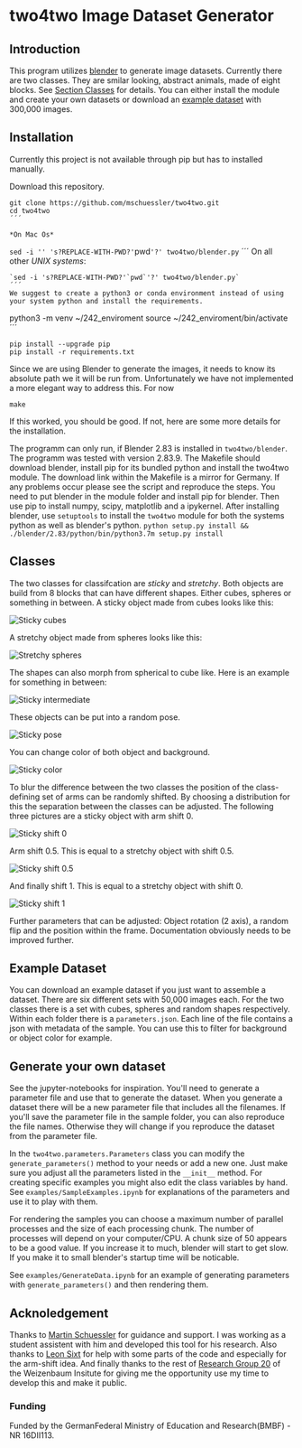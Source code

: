 # two4two Image Dataset Generator

## Introduction
This program utilizes [blender](https://www.blender.org/) to generate image datasets.
Currently there are two classes.
They are smilar looking, abstract animals, made of eight blocks.
See [Section Classes](#classes) for details.
You can either install the module and create your own datasets or download an [example dataset](#example-dataset) with 300,000 images.

## Installation
Currently this project is not available through pip but has to installed manually.

Download this repository.

```
git clone https://github.com/mschuessler/two4two.git
cd two4two
´´´

*On Mac Os*
```
`sed -i '' 's?REPLACE-WITH-PWD?'`pwd`'?' two4two/blender.py`
´´´
On all other *UNIX systems*:
```
`sed -i 's?REPLACE-WITH-PWD?'`pwd`'?' two4two/blender.py`
´´´
We suggest to create a python3 or conda environment instead of using your system python and install the requirements.
```
python3 -m venv ~/242_enviroment
source ~/242_enviroment/bin/activate
´´´

```
pip install --upgrade pip
pip install -r requirements.txt
```

Since we are using Blender to generate the images, it needs to know its absolute path we it will be run from. Unfortunately we have not implemented a more elegant way to address this. For now  

`make`

If this worked, you should be good.
If not, here are some more details for the installation.

The programm can only run, if Blender 2.83 is installed in `two4two/blender`.
The programm was tested with version 2.83.9.
The Makefile should download blender, install pip for its bundled python and install the two4two module.
The download link within the Makefile is a mirror for Germany.
If any problems occur please see the script and reproduce the steps.
You need to put blender in the module folder and install pip for blender.
Then use pip to install numpy, scipy, matplotlib and a ipykernel.
After installing blender, use `setuptools` to install the `two4two` module for both the systems python as well as blender's python.
`python setup.py install && ./blender/2.83/python/bin/python3.7m setup.py install`

## Classes
The two classes for classifcation are *sticky* and *stretchy*.
Both objects are build from 8 blocks that can have different shapes.
Either cubes, spheres or something in between.
A sticky object made from cubes looks like this:

![Sticky cubes](./examples/sample_examples/sticky_cubes.png)

A stretchy object made from spheres looks like this:

![Stretchy spheres](./examples/sample_examples/stretchy_spheres.png)

The shapes can also morph from spherical to cube like.
Here is an example for something in between:

![Sticky intermediate](./examples/sample_examples/sticky_intermediate.png)

These objects can be put into a random pose.

![Sticky pose](./examples/sample_examples/sticky_pose.png)

You can change color of both object and background.

![Sticky color](./examples/sample_examples/sticky_color.png)

To blur the difference between the two classes the position of the class-defining set of arms can be randomly shifted.
By choosing a distribution for this the separation between the classes can be adjusted.
The following three pictures are a sticky object with arm shift 0.

![Sticky shift 0](./examples/sample_examples/sticky_shift_0.png)

Arm shift 0.5.
This is equal to a stretchy object with shift 0.5.

![Sticky shift 0.5](./examples/sample_examples/sticky_shift_05.png)

And finally shift 1.
This is equal to a stretchy object with shift 0.

![Sticky shift 1](./examples/sample_examples/sticky_shift_1.png)

Further parameters that can be adjusted: Object rotation (2 axis), a random flip and the position within the frame.
Documentation obviously needs to be improved further.

## Example Dataset
You can download an example dataset if you just want to assemble a dataset.
There are six different sets with 50,000 images each.
For the two classes there is a set with cubes, spheres and random shapes respectively.
Within each folder there is a `parameters.json`.
Each line of the file contains a json with metadata of the sample.
You can use this to filter for background or object color for example.

## Generate your own dataset
See the jupyter-notebooks for inspiration.
You'll need to generate a parameter file and use that to generate the dataset.
When you generate a dataset there will be a new parameter file that includes all the filenames.
If you'll save the parameter file in the sample folder, you can also reproduce the file names.
Otherwise they will change if you reproduce the dataset from the parameter file.

In the `two4two.parameters.Parameters` class you can modify the `generate_parameters()` method to your needs or add a new one.
Just make sure you adjust all the parameters listed in the `__init__` method.
For creating specific examples you might also edit the class variables by hand.
See `examples/SampleExamples.ipynb` for explanations of the parameters and use it to play with them.

For rendering the samples you can choose a maximum number of parallel processes and the size of each processing chunk.
The number of processes will depend on your computer/CPU.
A chunk size of 50 appears to be a good value.
If you increase it to much, blender will start to get slow.
If you make it to small blender's startup time will be noticable.

See `examples/GenerateData.ipynb` for an example of generating parameters with `generate_parameters()` and then rendering them.


## Acknoledgement
Thanks to [Martin Schuessler](http://mschuessler.de/) for guidance and support.
I was working as a student assistent with him and developed this tool for his research.
Also thanks to [Leon Sixt](https://userpage.fu-berlin.de/leonsixt/) for help with some parts of the code and especially for the arm-shift idea.
And finally thanks to the rest of [Research Group 20](https://www.weizenbaum-institut.de/index.php?id=95&L=5) of the Weizenbaum Insitute for giving me the opportunity use my time to develop this and make it public.
### Funding
Funded by the GermanFederal Ministry of Education and Research(BMBF) - NR 16DII113.
